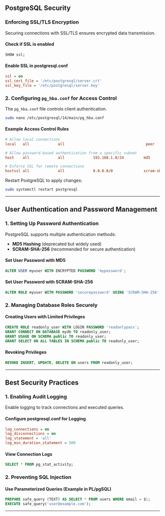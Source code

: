 ## PostgreSQL Security

### **Enforcing SSL/TLS Encryption**
Securing connections with SSL/TLS ensures encrypted data transmission.

#### **Check if SSL is enabled**
```sql
SHOW ssl;
```

#### **Enable SSL in postgresql.conf**
```ini
ssl = on
ssl_cert_file = '/etc/postgresql/server.crt'
ssl_key_file = '/etc/postgresql/server.key'
```

### **2. Configuring `pg_hba.conf` for Access Control**
The `pg_hba.conf` file controls client authentication.
```sh
sudo nano /etc/postgresql/14/main/pg_hba.conf
```

#### **Example Access Control Rules**
```ini
# Allow local connections
local   all             all                                     peer

# Allow password-based authentication from a specific subnet
host    all             all             192.168.1.0/24         md5

# Enforce SSL for remote connections
hostssl all             all             0.0.0.0/0              scram-sha-256
```

Restart PostgreSQL to apply changes:
```sh
sudo systemctl restart postgresql
```

---

## User Authentication and Password Management
### **1. Setting Up Password Authentication**
PostgreSQL supports multiple authentication methods:
- **MD5 Hashing** (deprecated but widely used)
- **SCRAM-SHA-256** (recommended for secure authentication)

#### **Set User Password with MD5**
```sql
ALTER USER myuser WITH ENCRYPTED PASSWORD 'mypassword';
```

#### **Set User Password with SCRAM-SHA-256**
```sql
ALTER ROLE myuser WITH PASSWORD 'securepassword' USING 'SCRAM-SHA-256';
```

### **2. Managing Database Roles Securely**
#### **Creating Users with Limited Privileges**
```sql
CREATE ROLE readonly_user WITH LOGIN PASSWORD 'readonlypass';
GRANT CONNECT ON DATABASE mydb TO readonly_user;
GRANT USAGE ON SCHEMA public TO readonly_user;
GRANT SELECT ON ALL TABLES IN SCHEMA public TO readonly_user;
```

#### **Revoking Privileges**
```sql
REVOKE INSERT, UPDATE, DELETE ON users FROM readonly_user;
```

---

## Best Security Practices
### **1. Enabling Audit Logging**
Enable logging to track connections and executed queries.

#### **Configure postgresql.conf for Logging**
```ini
log_connections = on
log_disconnections = on
log_statement = 'all'
log_min_duration_statement = 500
```

#### **View Connection Logs**
```sql
SELECT * FROM pg_stat_activity;
```

### **2. Preventing SQL Injection**
#### **Use Parameterized Queries** (Example in PL/pgSQL)
```sql
PREPARE safe_query (TEXT) AS SELECT * FROM users WHERE email = $1;
EXECUTE safe_query('user@example.com');
```

---
